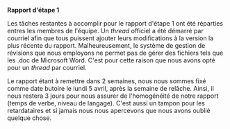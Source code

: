 **Rapport d'étape 1**

Les tâches restantes à accomplir pour le rapport d'étape 1 ont été réparties entres les membres de l'équipe. Un _thread_ officiel a été démarré par courriel afin que tous puissent ajouter leurs modifications à la version la plus récente du rapport. Malheureusement, le système de gestion de révisions que nous employons ne permet pas de gérer des fichiers tels que les .doc de Microsoft Word. C'est pour cette raison que nous avons opté pour un _thread_ par courriel.

Le rapport étant à remettre dans 2 semaines, nous nous sommes fixé comme date butoire le lundi 5 avril, après la semaine de relâche. Ainsi, il nous restera 3 jours pour nous assurer de l'homogénéité de notre rapport (temps de verbe, niveau de langage). C'est aussi un tampon pour les retardataires et si jamais nous nous apercevons que nous avons oublié quelque chose.